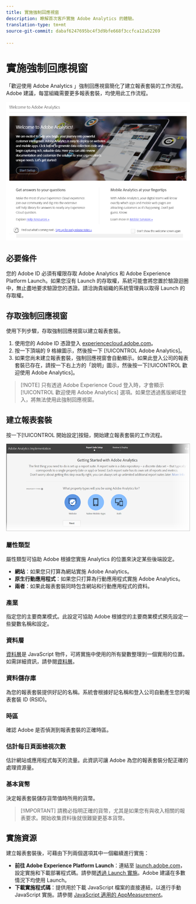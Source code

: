 ```yaml
---
title: 實施強制回應視窗
description: 瞭解首次客戶實施 Adobe Analytics 的體驗。
translation-type: tm+mt
source-git-commit: dabaf6247695bc4f3d9bfe668f3ccfca12a52269

---
```



# 實施強制回應視窗

<!-- https://activation.adobedtm.com/index.php?redirected=1 -->

「歡迎使用 Adobe Analytics 」強制回應視窗簡化了建立報表套裝的工作流程。Adobe 建議，每當組織需要更多報表套裝，均使用此工作流程。

![強制回應視窗螢幕擷取畫面](assets/implementation-modal.png)

## 必要條件

您的 Adobe ID 必須有權限存取 Adobe Analytics 和 Adobe Experience Platform Launch。如果您沒有 Launch 的存取權，系統可能會將您置於驗證迴圈中，無止盡地要求驗證您的憑證。請洽詢貴組織的系統管理員以取得 Launch 的存取權。

## 存取強制回應視窗

使用下列步驟，存取強制回應視窗以建立報表套裝。

1. 使用您的 Adobe ID 憑證登入 [experiencecloud.adobe.com](https://experiencecloud.adobe.com)。
2. 按一下頂端的 9 格線圖示，然後按一下 [!UICONTROL Adobe Analytics]。
3. 如果您尚未建立報表套裝，強制回應視窗會自動顯示。如果此登入公司的報表套裝已存在，請按一下右上方的「說明」圖示，然後按一下[!UICONTROL 歡迎使用 Adobe Analytics]。

>[!NOTE] 只有透過 Adobe Experience Coud 登入時，才會顯示[!UICONTROL 歡迎使用 Adobe Analytics] 選項。如果您透過舊版網域登入，將無法使用此強制回應視窗。

## 建立報表套裝

按一下[!UICONTROL 開始設定]按鈕，開始建立報表套裝的工作流程。

![RS 精靈](assets/analytics-implementation-rs-wizard.png)

### 屬性類型

屬性類型可協助 Adobe 根據您實施 Analytics 的位置來決定某些後端設定。

* **網站**：如果您只打算為網站實施 Adobe Analytics。
* **原生行動應用程式**：如果您只打算為行動應用程式實施 Adobe Analytics。
* **兩者**：如果此報表套裝同時包含網站和行動應用程式的資料。

### 產業

指定您的主要商業模式。此設定可協助 Adobe 根據您的主要商業模式預先設定一些變數名稱和設定。

### 資料層

[資料層](data-layer.md)是 JavaScript 物件，可將實施中使用的所有變數整理到一個實用的位置。如需詳細資訊，請參閱[資料層](data-layer.md)。

### 資料儲存庫

為您的報表套裝提供好記的名稱。系統會根據好記名稱和登入公司自動產生您的報表套裝 ID (RSID)。

### 時區

確認 Adobe 是否偵測到報表套裝的正確時區。

### 估計每日頁面檢視次數

估計網站或應用程式每天的流量。此資訊可讓 Adobe 為您的報表套裝分配正確的處理資源量。

### 基本貨幣

決定報表套裝儲存貨幣值時所用的貨幣。

>[!IMPORTANT] 請務必指明正確的貨幣，尤其是如果您有與收入相關的報表要求。開始收集資料後就很難變更基本貨幣。

## 實施資源

建立報表套裝後，可藉由下列兩個選項其中一個繼續進行實施：

* **前往 Adobe Experience Platform Launch**：連結至 [launch.adobe.com](https://launch.adobe.com)，設定實施和下載部署程式碼。請參閱[透過 Launch 實施](../launch/overview.md)。Adobe 建議在多數情況下均使用 Launch。
* **下載實施程式碼**：提供用於下載 JavaScript 檔案的直接連結，以進行手動 JavaScript 實施。請參閱 [JavaScript 適用的 AppMeasurement](../js/overview.md)。
